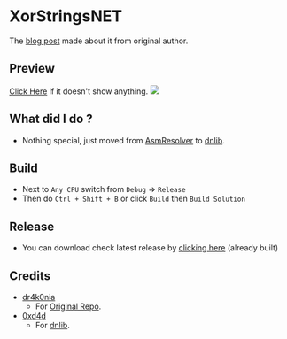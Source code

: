 # XorStringsNET

The [blog post](https://dr4k0nia.github.io/dotnet/coding/2022/10/15/Encrypting-Strings-In-NET.html) made about it from original author.


## Preview

[Click Here](https://i.imgur.com/xTkVj0h.mp4) if it doesn't show anything.
![](https://i.imgur.com/xTkVj0h.gif)


## What did I do ?

- Nothing special, just moved from [AsmResolver](https://github.com/Washi1337/AsmResolver) to [dnlib](https://github.com/0xd4d/dnlib).


## Build

- Next to `Any CPU` switch from `Debug` => `Release`
- Then do `Ctrl + Shift + B` or click `Build` then `Build Solution`


## Release

- You can download check latest release by [clicking here](https://github.com/HideakiAtsuyo/XorStringsNET/releases) (already built)

## Credits

- [dr4k0nia](https://github.com/dr4k0nia)
  - For [Original Repo](https://github.com/dr4k0nia/XorStringsNET).
- [0xd4d](https://github.com/0xd4d)
  - For [dnlib](https://github.com/0xd4d/dnlib).
